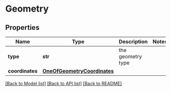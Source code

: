 # Geometry

## Properties
Name | Type | Description | Notes
------------ | ------------- | ------------- | -------------
**type** | **str** | the geometry type | 
**coordinates** | [**OneOfGeometryCoordinates**](OneOfGeometryCoordinates.md) |  | 

[[Back to Model list]](../README.md#documentation-for-models) [[Back to API list]](../README.md#documentation-for-api-endpoints) [[Back to README]](../README.md)


